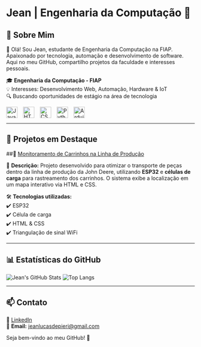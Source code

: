 # Jean | Engenharia da Computação 🚀

## 📌 Sobre Mim

👋 Olá! Sou Jean, estudante de Engenharia da Computação na FIAP. Apaixonado por tecnologia, automação e desenvolvimento de software. Aqui no meu GitHub, compartilho projetos da faculdade e interesses pessoais.

🎓 **Engenharia da Computação - FIAP**  
💡 Interesses: Desenvolvimento Web, Automação, Hardware & IoT  
🔍 Buscando oportunidades de estágio na área de tecnologia  
<div style="display: flex; align-items: center; gap: 15px;">
  <img alt="Java" height="30" src="https://cdn.jsdelivr.net/gh/devicons/devicon@latest/icons/java/java-original-wordmark.svg" />
  <img alt="HTML" height="30" src="https://cdn.jsdelivr.net/gh/devicons/devicon@latest/icons/html5/html5-original.svg" />
  <img alt="CSS" height="30" src="https://cdn.jsdelivr.net/gh/devicons/devicon@latest/icons/css3/css3-original.svg" />
  <img alt="Python" height="30" src="https://cdn.jsdelivr.net/gh/devicons/devicon@latest/icons/python/python-original.svg" />
  <img alt="Arduino" height="30" src="https://cdn.jsdelivr.net/gh/devicons/devicon@latest/icons/arduino/arduino-original.svg" />
</div>

---

## 🔷 Projetos em Destaque

##📌 [Monitoramento de Carrinhos na Linha de Produção](https://github.com/JeanDepieri/Projeto-IoT-Localizacao-do-Carrinho-Plataform)

📍 **Descrição:** Projeto desenvolvido para otimizar o transporte de peças dentro da linha de produção da John Deere, utilizando **ESP32** e **células de carga** para rastreamento dos carrinhos. O sistema exibe a localização em um mapa interativo via HTML e CSS.  

🛠 **Tecnologias utilizadas:**  
✔️ ESP32  
✔️ Célula de carga  
✔️ HTML & CSS  
✔️ Triangulação de sinal WiFi  

---

## 📊 Estatísticas do GitHub

![Jean's GitHub Stats](https://github-readme-stats.vercel.app/api?username=JeanDepieri&show_icons=true&theme=radical&count_private=true)
![Top Langs](https://github-readme-stats.vercel.app/api/top-langs/?username=JeanDepieri&layout=compact&theme=radical)

---

## 📫 Contato  
💼 [LinkedIn](https://www.linkedin.com/in/jean-depieri)  
📧 **Email:** jeanlucasdepieri@gmail.com  

Seja bem-vindo ao meu GitHub! 🚀
